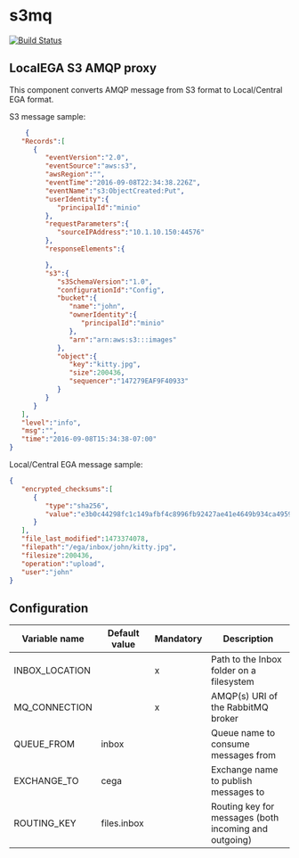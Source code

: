 # s3mq
[![Build Status](https://travis-ci.org/uio-bmi/s3mq.svg?branch=master)](https://travis-ci.org/uio-bmi/s3mq)

## LocalEGA S3 AMQP proxy

This component converts AMQP message from S3 format to Local/Central EGA format.

S3 message sample:

```json
    {
   "Records":[
      {
         "eventVersion":"2.0",
         "eventSource":"aws:s3",
         "awsRegion":"",
         "eventTime":"2016-09-08T22:34:38.226Z",
         "eventName":"s3:ObjectCreated:Put",
         "userIdentity":{
            "principalId":"minio"
         },
         "requestParameters":{
            "sourceIPAddress":"10.1.10.150:44576"
         },
         "responseElements":{

         },
         "s3":{
            "s3SchemaVersion":"1.0",
            "configurationId":"Config",
            "bucket":{
               "name":"john",
               "ownerIdentity":{
                  "principalId":"minio"
               },
               "arn":"arn:aws:s3:::images"
            },
            "object":{
               "key":"kitty.jpg",
               "size":200436,
               "sequencer":"147279EAF9F40933"
            }
         }
      }
   ],
   "level":"info",
   "msg":"",
   "time":"2016-09-08T15:34:38-07:00"
}
```

Local/Central EGA message sample:

```json
{
   "encrypted_checksums":[
      {
         "type":"sha256",
         "value":"e3b0c44298fc1c149afbf4c8996fb92427ae41e4649b934ca495991b7852b855"
      }
   ],
   "file_last_modified":1473374078,
   "filepath":"/ega/inbox/john/kitty.jpg",
   "filesize":200436,
   "operation":"upload",
   "user":"john"
}
```

## Configuration

| Variable name            | Default value   | Mandatory | Description                                           |                                                                                                               
|--------------------------|-----------------|-----------|-------------------------------------------------------|
| INBOX_LOCATION           |                 | x         | Path to the Inbox folder on a filesystem              |                                                                                                               
| MQ_CONNECTION            |                 | x         | AMQP(s) URI of the RabbitMQ broker                    |                                                                                                               
| QUEUE_FROM               | inbox           |           | Queue name to consume messages from                   |                                                                                                               
| EXCHANGE_TO              | cega            |           | Exchange name to publish messages to                  |
| ROUTING_KEY              | files.inbox     |           | Routing key for messages (both incoming and outgoing) |
